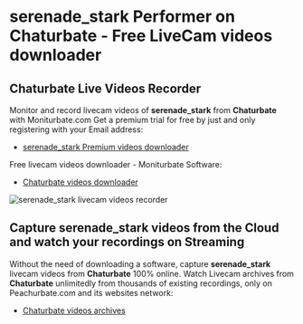 # serenade_stark Performer on Chaturbate - Free LiveCam videos downloader

## Chaturbate Live Videos Recorder

Monitor and record livecam videos of **serenade_stark** from **Chaturbate** with Moniturbate.com
Get a premium trial for free by just and only registering with your Email address:
* [serenade_stark Premium videos downloader](https://moniturbate.com/request-demo-licence-key.html)

Free livecam videos downloader - Moniturbate Software:
* [Chaturbate videos downloader](https://moniturbate.com/moniturbate-download-software.html)

![serenade_stark livecam videos recorder](https://peachurnet.com/templates/moniturbate-software.png)


## Capture serenade_stark videos from the Cloud and watch your recordings on Streaming

Without the need of downloading a software, capture **serenade_stark** livecam videos from **Chaturbate** 100% online.
Watch Livecam archives from **Chaturbate** unlimitedly from thousands of existing recordings, only on Peachurbate.com and its websites network:
* [Chaturbate videos archives](https://peachurnet.com/)